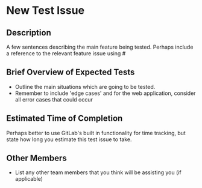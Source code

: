 <h1>New Test Issue</h1>

<h2>Description</h2>
A few sentences describing the main feature being tested. Perhaps include a reference to the relevant feature issue using #

<h2>Brief Overview of Expected Tests</h2>

*  Outline the main situations which are going to be tested.
*  Remember to include 'edge cases' and for the web application, consider all error cases that could occur

<h2>Estimated Time of Completion</h2>

Perhaps better to use GitLab's built in functionality for time tracking, but state how long you estimate this test issue to take.

<h2>Other Members</h2>

*  List any other team members that you think will be assisting you (if applicable)
